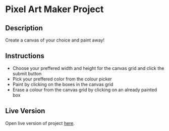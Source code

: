 # Pixel Art Maker Project

## Description

Create a canvas of your choice and paint away!

## Instructions

* Choose your preffered width and height for the canvas grid and click the submit button
* Pick your preffered color from the colour picker
* Paint by clicking on the boxes in the canvas grid
* Erase a colour from the canvas grid by clicking on an already painted box

## Live Version
Open live version of project [here](https://trafiki.github.io/Pixel-Art-Maker/).
